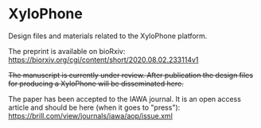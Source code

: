 # XyloPhone
Design files and materials related to the XyloPhone platform. 

The preprint is available on bioRxiv: https://biorxiv.org/cgi/content/short/2020.08.02.233114v1


~~The manuscript is currently under review. After publication the design files for producing a XyloPhone will be disseminated here.~~

The paper has been accepted to the IAWA journal. It is an open access article and should be here (when it goes to "press"): https://brill.com/view/journals/iawa/aop/issue.xml
